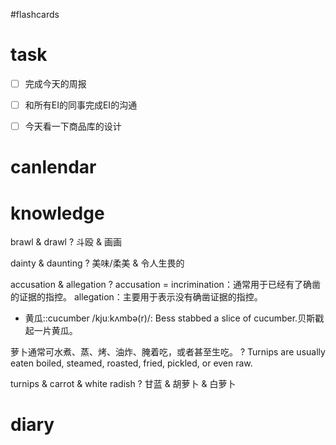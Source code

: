 #flashcards 

# task
- [ ] 完成今天的周报
- [ ] 和所有EI的同事完成EI的沟通
- [ ] 今天看一下商品库的设计


# canlendar

# knowledge

brawl & drawl
?
斗殴 & 画画 <!--SR:!2023-02-12-18-02,6,250-->

dainty & daunting
?
美味/柔美 & 令人生畏的 <!--SR:!2023-02-12-18-03,6,250-->

accusation & allegation
?
accusation = incrimination：通常用于已经有了确凿的证据的指控。
allegation：主要用于表示没有确凿证据的指控。 <!--SR:!2023-02-14-09-20,6,248-->

- 黄瓜::cucumber /kjuːkʌmbə(r)/: Bess stabbed a slice of cucumber.贝斯戳起一片黄瓜。 <!--SR:!2023-02-12-17-16,6,250-->

萝卜通常可水煮、蒸、烤、油炸、腌着吃，或者甚至生吃。
?
Turnips are usually eaten boiled, steamed, roasted, fried, pickled, or even raw.  <!--SR:!2023-02-08-01-12,2.3,230-->

turnips & carrot & white radish
?
甘蓝 & 胡萝卜 & 白萝卜 <!--SR:!2023-02-12-17-30,6,250-->

# diary